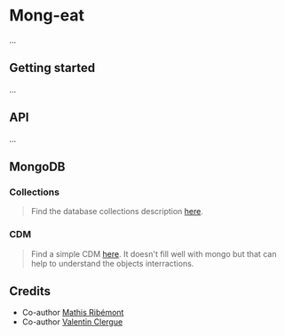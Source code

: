 # Mong-eat

...

## Getting started

...

## API

...

## MongoDB

### Collections

> Find the database collections description [here](./Documentation/Database/Collections.md).

### CDM

> Find a simple CDM [here](./Documentation/Database/CDM.md). 
> It doesn't fill well with mongo but that can help to understand the objects interractions.

## Credits

* Co-author [Mathis Ribémont](https://github.com/TEDDAC)
* Co-author [Valentin Clergue](https://github.com/HandyS11)